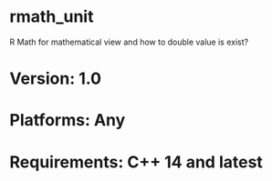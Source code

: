 # rmath_unit
R Math for mathematical view and how to double value is exist? 
<h1>Version: 1.0</h1>
<h1>Platforms: Any</h1>
<h1>Requirements: C++ 14 and latest</h1>